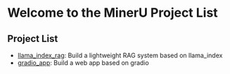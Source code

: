# Welcome to the MinerU Project List

## Project List

- [llama_index_rag](./llama_index_rag/README.md): Build a lightweight RAG system based on llama_index
- [gradio_app](./gradio_app/README.md): Build a web app based on gradio

